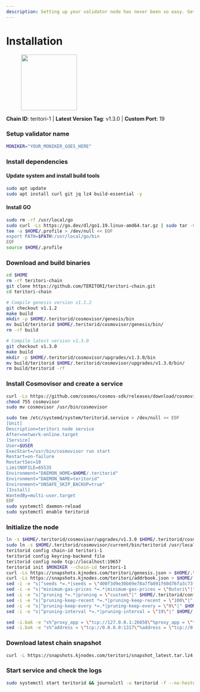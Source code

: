 ```yaml
---
description: Setting up your validator node has never been so easy. Get your validator running in minutes by following step by step instructions.
---
```


# Installation

<figure><img src="https://raw.githubusercontent.com/kj89/testnet_manuals/main/pingpub/logos/teritori.png" width="150" alt=""><figcaption></figcaption></figure>

**Chain ID**: teritori-1 | **Latest Version Tag**: v1.3.0 | **Custom Port**: 19

### Setup validator name

```bash
MONIKER="YOUR_MONIKER_GOES_HERE"
```

### Install dependencies

#### Update system and install build tools

```bash
sudo apt update
sudo apt install curl git jq lz4 build-essential -y
```

#### Install GO

```bash
sudo rm -rf /usr/local/go
sudo curl -Ls https://go.dev/dl/go1.19.linux-amd64.tar.gz | sudo tar -C /usr/local -xz
tee -a $HOME/.profile > /dev/null << EOF
export PATH=$PATH:/usr/local/go/bin
EOF
source $HOME/.profile
```

### Download and build binaries

```bash
cd $HOME
rm -rf teritori-chain
git clone https://github.com/TERITORI/teritori-chain.git
cd teritori-chain

# Compile genesis version v1.1.2
git checkout v1.1.2
make build
mkdir -p $HOME/.teritorid/cosmovisor/genesis/bin
mv build/teritorid $HOME/.teritorid/cosmovisor/genesis/bin/
rm -rf build

# Compile latest version v1.3.0
git checkout v1.3.0
make build
mkdir -p $HOME/.teritorid/cosmovisor/upgrades/v1.3.0/bin
mv build/teritorid $HOME/.teritorid/cosmovisor/upgrades/v1.3.0/bin/
rm build/teritorid -rf
```

### Install Cosmovisor and create a service

```bash
curl -Ls https://github.com/cosmos/cosmos-sdk/releases/download/cosmovisor%2Fv1.3.0/cosmovisor-v1.3.0-linux-amd64.tar.gz | tar xz
chmod 755 cosmovisor
sudo mv cosmovisor /usr/bin/cosmovisor

sudo tee /etc/systemd/system/teritorid.service > /dev/null << EOF
[Unit]
Description=teritori node service
After=network-online.target
[Service]
User=$USER
ExecStart=/usr/bin/cosmovisor run start
Restart=on-failure
RestartSec=10
LimitNOFILE=65535
Environment="DAEMON_HOME=$HOME/.teritorid"
Environment="DAEMON_NAME=teritorid"
Environment="UNSAFE_SKIP_BACKUP=true"
[Install]
WantedBy=multi-user.target
EOF
sudo systemctl daemon-reload
sudo systemctl enable teritorid
```

### Initialize the node

```bash
ln -s $HOME/.teritorid/cosmovisor/upgrades/v1.3.0 $HOME/.teritorid/cosmovisor/current
sudo ln -s $HOME/.teritorid/cosmovisor/current/bin/teritorid /usr/local/bin/teritorid
teritorid config chain-id teritori-1
teritorid config keyring-backend file
teritorid config node tcp://localhost:19657
teritorid init $MONIKER --chain-id teritori-1
curl -Ls https://snapshots.kjnodes.com/teritori/genesis.json > $HOME/.teritorid/config/genesis.json
curl -Ls https://snapshots.kjnodes.com/teritori/addrbook.json > $HOME/.teritorid/config/addrbook.json
sed -i -e "s|^seeds *=.*|seeds = \"400f3d9e30b69e78a7fb891f60d76fa3c73f0ecc@teritori.rpc.kjnodes.com:19659\"|" $HOME/.teritorid/config/config.toml
sed -i -e "s|^minimum-gas-prices *=.*|minimum-gas-prices = \"0utori\"|" $HOME/.teritorid/config/app.toml
sed -i -e "s|^pruning *=.*|pruning = \"custom\"|" $HOME/.teritorid/config/app.toml
sed -i -e "s|^pruning-keep-recent *=.*|pruning-keep-recent = \"100\"|" $HOME/.teritorid/config/app.toml
sed -i -e "s|^pruning-keep-every *=.*|pruning-keep-every = \"0\"|" $HOME/.teritorid/config/app.toml
sed -i -e "s|^pruning-interval *=.*|pruning-interval = \"19\"|" $HOME/.teritorid/config/app.toml

sed -i.bak -e "s%^proxy_app = \"tcp://127.0.0.1:26658\"%proxy_app = \"tcp://127.0.0.1:19658\"%; s%^laddr = \"tcp://127.0.0.1:26657\"%laddr = \"tcp://127.0.0.1:19657\"%; s%^pprof_laddr = \"localhost:6060\"%pprof_laddr = \"localhost:19060\"%; s%^laddr = \"tcp://0.0.0.0:26656\"%laddr = \"tcp://0.0.0.0:19656\"%; s%^prometheus_listen_addr = \":26660\"%prometheus_listen_addr = \":19660\"%" $HOME/.teritorid/config/config.toml
sed -i.bak -e "s%^address = \"tcp://0.0.0.0:1317\"%address = \"tcp://0.0.0.0:19317\"%; s%^address = \":8080\"%address = \":19080\"%; s%^address = \"0.0.0.0:9090\"%address = \"0.0.0.0:19090\"%; s%^address = \"0.0.0.0:9091\"%address = \"0.0.0.0:19091\"%; s%^address = \"0.0.0.0:8545\"%address = \"0.0.0.0:19545\"%; s%^ws-address = \"0.0.0.0:8546\"%ws-address = \"0.0.0.0:19546\"%" $HOME/.teritorid/config/app.toml
```

### Download latest chain snapshot

```bash
curl -L https://snapshots.kjnodes.com/teritori/snapshot_latest.tar.lz4 | lz4 -dc - | tar -xf - -C $HOME/.teritorid
```

### Start service and check the logs

```bash
sudo systemctl start teritorid && journalctl -u teritorid -f --no-hostname -o cat
```
